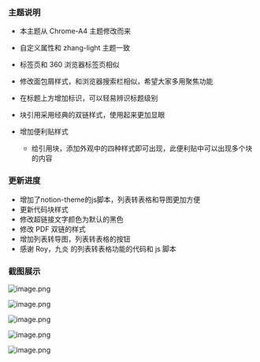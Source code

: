 ### 主题说明

* 本主题从 Chrome-A4 主题修改而来
* 自定义属性和 zhang-light 主题一致
* 标签页和 360 浏览器标签页相似
* 修改面包屑样式，和浏览器搜索栏相似，希望大家多用聚焦功能
* 在标题上方增加标识，可以轻易辨识标题级别
* 块引用采用经典的双链样式，使用起来更加显眼
* 增加便利贴样式

  * 给引用块，添加外观中的四种样式即可出现，此便利贴中可以出现多个块的内容

### 更新进度

- 增加了notion-theme的js脚本，列表转表格和导图更加方便
- 更新代码块样式
- 修改超链接文字颜色为默认的黑色
- 修改 PDF 双链的样式
- 增加列表转导图，列表转表格的按钮
- 感谢 Roy，九炎 的列表转表格功能的代码和 js 脚本

### 截图展示

![image.png](https://tva1.sinaimg.cn/large/0082QUidly1h1d3thq6j4j31hc0smwlr.jpg "标题样式和折叠标题样式")

![image.png](https://tva1.sinaimg.cn/large/0082QUidly1h1d3rxcxt3j31hc0smdra.jpg "标签，超链接")

![image.png](https://tva1.sinaimg.cn/large/0082QUidly1h1d43pinvyj31hc0smqaa.jpg "经典双链，代码，便利贴")

![image.png](https://tva1.sinaimg.cn/large/0082QUidly1h1d436qeftj31hc0smtep.jpg "引用便利贴样式")

![image.png](https://tva1.sinaimg.cn/large/0082QUidly1h1d47k9tjoj31hc0sm159.jpg)
